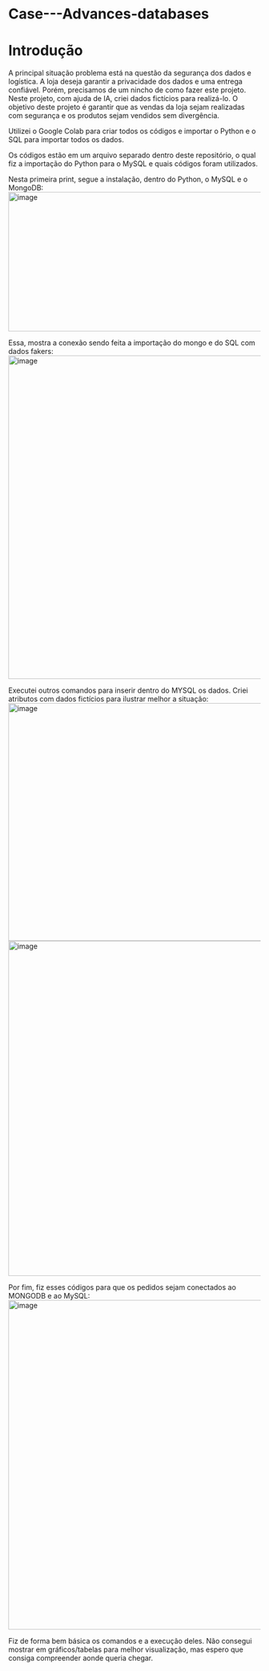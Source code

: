 # Case---Advances-databases

# Introdução

A principal situação problema está na questão da segurança dos dados e logística. A loja deseja garantir a privacidade dos dados e uma entrega confiável. Porém, precisamos de um nincho de como fazer este projeto.
Neste projeto, com ajuda de IA, criei dados fictícios para realizá-lo.
O objetivo deste projeto é garantir que as vendas da loja sejam realizadas com segurança e os produtos sejam vendidos sem divergência.

Utilizei o Google Colab para criar todos os códigos e importar o Python e o SQL para importar todos os dados.

Os códigos estão em um arquivo separado dentro deste repositório, o qual fiz a importação do Python para o MySQL e quais códigos foram utilizados.

Nesta primeira print, segue a instalação, dentro do Python, o MySQL e o MongoDB:
<img width="1851" height="278" alt="image" src="https://github.com/user-attachments/assets/8a8b645a-f63f-489d-832c-4c219ad249a6" />

Essa, mostra a conexão sendo feita a importação do mongo e do SQL com dados fakers:
<img width="1805" height="645" alt="image" src="https://github.com/user-attachments/assets/e848d01f-ca43-4a05-9545-b1937cbd133f" />

Executei outros comandos para inserir dentro do MYSQL os dados. Criei atributos com dados fictícios para ilustrar melhor a situação:
<img width="1803" height="474" alt="image" src="https://github.com/user-attachments/assets/ceb2eecd-031a-4ad5-8d23-2472df2cf09a" />
<img width="1780" height="668" alt="image" src="https://github.com/user-attachments/assets/6ae0fd86-80ec-47bf-b7e0-33900b018862" />

Por fim, fiz esses códigos para que os pedidos sejam conectados ao MONGODB e ao MySQL:
<img width="1811" height="657" alt="image" src="https://github.com/user-attachments/assets/793b1815-fd22-4985-8207-7f6d1545b876" />

Fiz de forma bem básica os comandos e a execução deles. Não consegui mostrar em gráficos/tabelas para melhor visualização, mas espero que consiga compreender aonde queria chegar.
